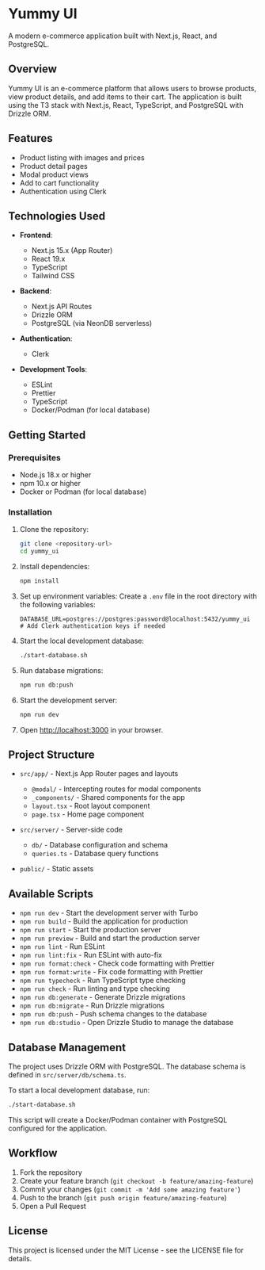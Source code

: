 # Yummy UI

A modern e-commerce application built with Next.js, React, and PostgreSQL.

## Overview

Yummy UI is an e-commerce platform that allows users to browse products, view product details, and add items to their cart. The application is built using the T3 stack with Next.js, React, TypeScript, and PostgreSQL with Drizzle ORM.

## Features

- Product listing with images and prices
- Product detail pages
- Modal product views
- Add to cart functionality
- Authentication using Clerk

## Technologies Used

- **Frontend**:
  - Next.js 15.x (App Router)
  - React 19.x
  - TypeScript
  - Tailwind CSS

- **Backend**:
  - Next.js API Routes
  - Drizzle ORM
  - PostgreSQL (via NeonDB serverless)

- **Authentication**:
  - Clerk

- **Development Tools**:
  - ESLint
  - Prettier
  - TypeScript
  - Docker/Podman (for local database)

## Getting Started

### Prerequisites

- Node.js 18.x or higher
- npm 10.x or higher
- Docker or Podman (for local database)

### Installation

1. Clone the repository:
   ```bash
   git clone <repository-url>
   cd yummy_ui
   ```

2. Install dependencies:
   ```bash
   npm install
   ```

3. Set up environment variables:
   Create a `.env` file in the root directory with the following variables:
   ```
   DATABASE_URL=postgres://postgres:password@localhost:5432/yummy_ui
   # Add Clerk authentication keys if needed
   ```

4. Start the local development database:
   ```bash
   ./start-database.sh
   ```

5. Run database migrations:
   ```bash
   npm run db:push
   ```

6. Start the development server:
   ```bash
   npm run dev
   ```

7. Open [http://localhost:3000](http://localhost:3000) in your browser.

## Project Structure

- `src/app/` - Next.js App Router pages and layouts
  - `@modal/` - Intercepting routes for modal components
  - `_components/` - Shared components for the app
  - `layout.tsx` - Root layout component
  - `page.tsx` - Home page component

- `src/server/` - Server-side code
  - `db/` - Database configuration and schema
  - `queries.ts` - Database query functions

- `public/` - Static assets

## Available Scripts

- `npm run dev` - Start the development server with Turbo
- `npm run build` - Build the application for production
- `npm run start` - Start the production server
- `npm run preview` - Build and start the production server
- `npm run lint` - Run ESLint
- `npm run lint:fix` - Run ESLint with auto-fix
- `npm run format:check` - Check code formatting with Prettier
- `npm run format:write` - Fix code formatting with Prettier
- `npm run typecheck` - Run TypeScript type checking
- `npm run check` - Run linting and type checking
- `npm run db:generate` - Generate Drizzle migrations
- `npm run db:migrate` - Run Drizzle migrations
- `npm run db:push` - Push schema changes to the database
- `npm run db:studio` - Open Drizzle Studio to manage the database

## Database Management

The project uses Drizzle ORM with PostgreSQL. The database schema is defined in `src/server/db/schema.ts`.

To start a local development database, run:
```bash
./start-database.sh
```

This script will create a Docker/Podman container with PostgreSQL configured for the application.

## Workflow

1. Fork the repository
2. Create your feature branch (`git checkout -b feature/amazing-feature`)
3. Commit your changes (`git commit -m 'Add some amazing feature'`)
4. Push to the branch (`git push origin feature/amazing-feature`)
5. Open a Pull Request

## License

This project is licensed under the MIT License - see the LICENSE file for details.
